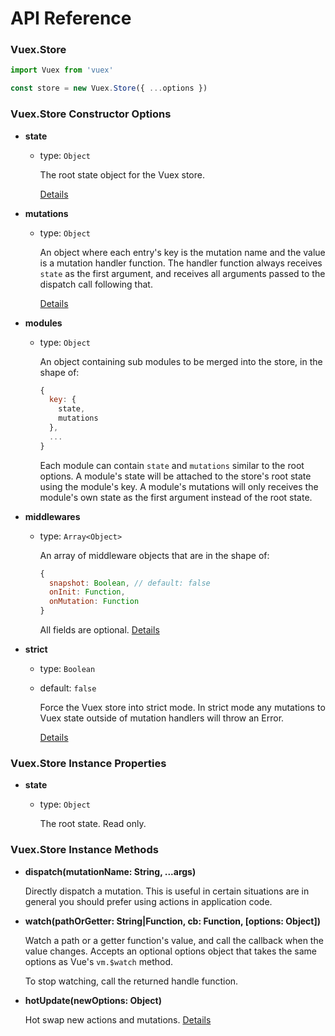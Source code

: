 # API Reference

### Vuex.Store

``` js
import Vuex from 'vuex'

const store = new Vuex.Store({ ...options })
```

### Vuex.Store Constructor Options

- **state**

  - type: `Object`

    The root state object for the Vuex store.

    [Details](state.md)

- **mutations**

  - type: `Object`

    An object where each entry's key is the mutation name and the value is a mutation handler function. The handler function always receives `state` as the first argument, and receives all arguments passed to the dispatch call following that.

    [Details](mutations.md)

- **modules**

  - type: `Object`

    An object containing sub modules to be merged into the store, in the shape of:

    ``` js
    {
      key: {
        state,
        mutations
      },
      ...
    }
    ```

    Each module can contain `state` and `mutations` similar to the root options. A module's state will be attached to the store's root state using the module's key. A module's mutations will only receives the module's own state as the first argument instead of the root state.

- **middlewares**

  - type: `Array<Object>`

    An array of middleware objects that are in the shape of:

    ``` js
    {
      snapshot: Boolean, // default: false
      onInit: Function,
      onMutation: Function
    }
    ```

    All fields are optional. [Details](middlewares.md)

- **strict**

  - type: `Boolean`
  - default: `false`

    Force the Vuex store into strict mode. In strict mode any mutations to Vuex state outside of mutation handlers will throw an Error.

    [Details](strict.md)

### Vuex.Store Instance Properties

- **state**

  - type: `Object`

    The root state. Read only.

### Vuex.Store Instance Methods

- **dispatch(mutationName: String, ...args)**

  Directly dispatch a mutation. This is useful in certain situations are in general you should prefer using actions in application code.

- **watch(pathOrGetter: String|Function, cb: Function, [options: Object])**

  Watch a path or a getter function's value, and call the callback when the value changes. Accepts an optional options object that takes the same options as Vue's `vm.$watch` method.

  To stop watching, call the returned handle function.

- **hotUpdate(newOptions: Object)**

  Hot swap new actions and mutations. [Details](hot-reload.md)
